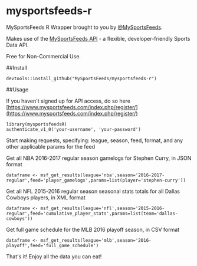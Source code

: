 # mysportsfeeds-r

MySportsFeeds R Wrapper brought to you by [@MySportsFeeds](https://twitter.com/MySportsFeeds).

Makes use of the [MySportsFeeds API](https://www.mysportsfeeds.com) - a flexible, developer-friendly Sports Data API.

Free for Non-Commercial Use.

##Install

`devtools::install_github("MySportsFeeds/mysportsfeeds-r")`

##Usage

If you haven't signed up for API access, do so here [https://www.mysportsfeeds.com/index.php/register/](https://www.mysportsfeeds.com/index.php/register/)

```
library(mysportsfeedsR)
authenticate_v1_0('your-username', 'your-password')
```

Start making requests, specifying: league, season, feed, format, and any other applicable params for the feed

Get all NBA 2016-2017 regular season gamelogs for Stephen Curry, in JSON format

```
dataframe <- msf_get_results(league='nba',season='2016-2017-regular',feed='player_gamelogs',params=list(player='stephen-curry'))
```

Get all NFL 2015-2016 regular season seasonal stats totals for all Dallas Cowboys players, in XML format

```
dataframe <- msf_get_results(league='nfl',season='2015-2016-regular',feed='cumulative_player_stats',params=list(team='dallas-cowboys'))
```

Get full game schedule for the MLB 2016 playoff season, in CSV format

```
dataframe <- msf_get_results(league='mlb',season='2016-playoff',feed='full_game_schedule')
```

That's it!  Enjoy all the data you can eat!
